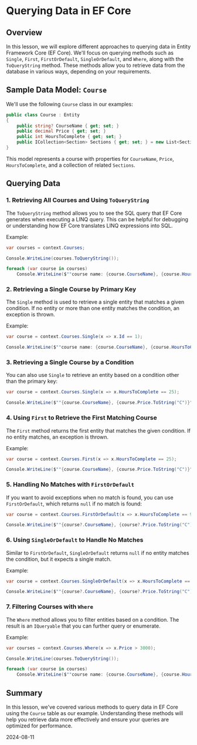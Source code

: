 # Querying Data in EF Core

## Overview

In this lesson, we will explore different approaches to querying data in Entity Framework Core (EF Core). We'll focus on querying methods such as `Single`, `First`, `FirstOrDefault`, `SingleOrDefault`, and `Where`, along with the `ToQueryString` method. These methods allow you to retrieve data from the database in various ways, depending on your requirements.

## Sample Data Model: `Course`

We'll use the following `Course` class in our examples:

```csharp
public class Course : Entity
{
    public string? CourseName { get; set; }
    public decimal Price { get; set; }
    public int HoursToComplete { get; set; }
    public ICollection<Section> Sections { get; set; } = new List<Section>(); // Navigation property
}
```

This model represents a course with properties for `CourseName`, `Price`, `HoursToComplete`, and a collection of related `Sections`.

## Querying Data

### 1. Retrieving All Courses and Using `ToQueryString`

The `ToQueryString` method allows you to see the SQL query that EF Core generates when executing a LINQ query. This can be helpful for debugging or understanding how EF Core translates LINQ expressions into SQL.

Example:

```csharp
var courses = context.Courses;

Console.WriteLine(courses.ToQueryString());

foreach (var course in courses)
    Console.WriteLine($""course name: {course.CourseName}, {course.HoursToComplete} hrs., {course.Price.ToString("C")}"");
```

### 2. Retrieving a Single Course by Primary Key

The `Single` method is used to retrieve a single entity that matches a given condition. If no entity or more than one entity matches the condition, an exception is thrown.

Example:

```csharp
var course = context.Courses.Single(x => x.Id == 1);

Console.WriteLine($""course name: {course.CourseName}, {course.HoursToComplete} hrs., {course.Price.ToString("C")}"");
```

### 3. Retrieving a Single Course by a Condition

You can also use `Single` to retrieve an entity based on a condition other than the primary key:

```csharp
var course = context.Courses.Single(x => x.HoursToComplete == 25);

Console.WriteLine($""{course.CourseName}, {course.Price.ToString("C")}"");
```

### 4. Using `First` to Retrieve the First Matching Course

The `First` method returns the first entity that matches the given condition. If no entity matches, an exception is thrown.

Example:

```csharp
var course = context.Courses.First(x => x.HoursToComplete == 25);

Console.WriteLine($""{course.CourseName}, {course.Price.ToString("C")}"");
```

### 5. Handling No Matches with `FirstOrDefault`

If you want to avoid exceptions when no match is found, you can use `FirstOrDefault`, which returns `null` if no match is found:

```csharp
var course = context.Courses.FirstOrDefault(x => x.HoursToComplete == 999);

Console.WriteLine($""{course?.CourseName}, {course?.Price.ToString("C")}"");
```

### 6. Using `SingleOrDefault` to Handle No Matches

Similar to `FirstOrDefault`, `SingleOrDefault` returns `null` if no entity matches the condition, but it expects a single match.

Example:

```csharp
var course = context.Courses.SingleOrDefault(x => x.HoursToComplete == 999);

Console.WriteLine($""{course?.CourseName}, {course?.Price.ToString("C")}"");
```

### 7. Filtering Courses with `Where`

The `Where` method allows you to filter entities based on a condition. The result is an `IQueryable` that you can further query or enumerate.

Example:

```csharp
var courses = context.Courses.Where(x => x.Price > 3000);

Console.WriteLine(courses.ToQueryString());

foreach (var course in courses)
    Console.WriteLine($""course name: {course.CourseName}, {course.HoursToComplete} hrs., {course.Price.ToString("C")}"");
```

## Summary

In this lesson, we've covered various methods to query data in EF Core using the `Course` table as our example. Understanding these methods will help you retrieve data more effectively and ensure your queries are optimized for performance.

2024-08-11
